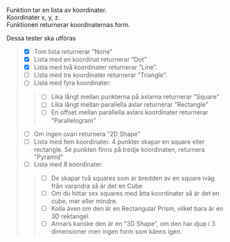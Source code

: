 Funktion tar en lista av koordinater.  
Koordinater x, y, z.  
Funktionen returnerar koordinaternas form.  

Dessa tester ska utföras  
> - [x]  Tom lista returnerar ”None”
> - [x]  Lista med en koordinat returnerar ”Dot”
> - [x]  Lista med två koordinater returnerar ”Line”.
> - [ ]  Lista med tre koordinater returnerar ”Triangle”.
> - [ ]  Lista med fyra koordinater:
>> - [ ] Lika långt mellan punkterna på axlarna returnerar ”Square”
>> - [ ] Lika långt mellan parallella axlar returnerar ”Rectangle”
>> - [ ] En offset mellan parallella axlars koordinater returnerar ”Parallelogram”
> - [ ]  Om ingen ovan returnera ”2D Shape”
> - [ ]  Lista med fem koordinater. 4 punkter skapar en square eller rectangle. 5e punkten finns på tredje koordinaten, returnera "Pyramid"
> - [ ]  Lista med 8 koordinater. 
>> - [ ] De skapar två squares som är bredden av en square iväg från varandra så är det en Cube
>> - [ ] Om du hittar sex squares med åtta koordinater så är det en cube, mer eller mindre.
>> - [ ] Kolla även om den är en Rectangular Prism, vilket bara är en 3D rektangel.
>> - [ ] Annars kanske den är en ”3D Shape”, om den har djup i 3 dimensioner men ingen form som
känns igen.

